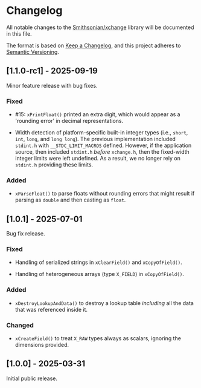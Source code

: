 # Changelog

All notable changes to the [Smithsonian/xchange](https://github.com/Smithsonian/xchange) library will be documented 
in this file.

The format is based on [Keep a Changelog](https://keepachangelog.com/en/1.1.0/), and this project adheres to 
[Semantic Versioning](https://semver.org/spec/v2.0.0.html).


## [1.1.0-rc1] - 2025-09-19

Minor feature release with bug fixes.

### Fixed

 - #15: `xPrintFloat()` printed an extra digit, which would appear as a 'rounding error' in decimal representations.

 - Width detection of platform-specific built-in integer types (i.e., `short`, `int`, `long`, and `long long`). The 
   previous implementation included `stdint.h` with `__STDC_LIMIT_MACROS` defined. However, if the application source, 
   then included `stdint.h` _before_ `xchange.h`, then the fixed-width integer limits were left undefined. As a 
   result, we no longer rely on `stdint.h` providing these limits.

### Added

 - `xParseFloat()` to parse floats without rounding errors that might result if parsing as `double` and then casting 
   as `float`.


## [1.0.1] - 2025-07-01

Bug fix release.

### Fixed

 - Handling of serialized strings in `xClearField()` and `xCopyOfField()`.
 
 - Handling of heterogeneous arrays (type `X_FIELD`) in `xCopyOfField()`.

### Added
 
 - `xDestroyLookupAndData()` to destroy a lookup table _including_ all the data that was referenced inside it. 
 
### Changed

 - `xCreateField()` to treat `X_RAW` types always as scalars, ignoring the dimensions provided.
 

## [1.0.0] - 2025-03-31

Initial public release.
